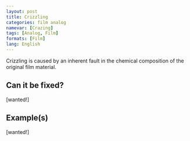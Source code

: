 ```yaml
---
layout: post
title: Crizzling
categories: film analog
namevar: [Crazing]
tags: [Analog, Film]
formats: [Film]
lang: English
---
```


Crizzling is caused by an inherent fault in the chemical composition of the original film material.

## Can it be fixed?

[wanted!]

## Example(s)

[wanted!]
